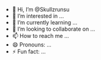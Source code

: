 - 👋 Hi, I’m @Skullzrunsu
- 👀 I’m interested in ...
- 🌱 I’m currently learning ...
- 💞️ I’m looking to collaborate on ...
- 📫 How to reach me ...
- 😄 Pronouns: ...
- ⚡ Fun fact: ...

<!---
Skullzrunsu/Skullzrunsu is a ✨ special ✨ repository because its `README.md` (this file) appears on your GitHub profile.
You can click the Preview link to take a look at your changes.
--->
